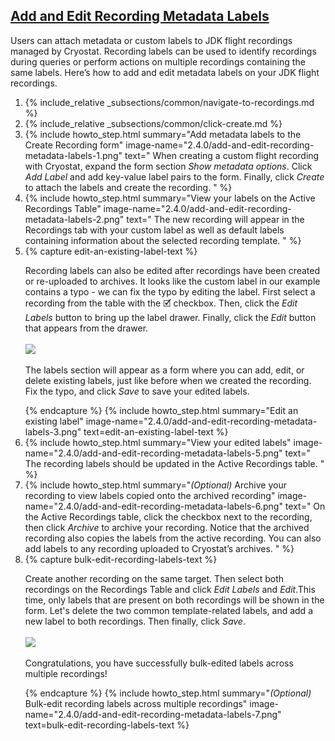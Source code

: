 ## [Add and Edit Recording Metadata Labels](#add-and-edit-recording-metadata-labels)
Users can attach metadata or custom labels to JDK flight recordings managed by Cryostat. Recording labels can be used to identify recordings during queries or perform actions on multiple recordings containing the same labels. Here’s how to add and edit metadata labels on your JDK flight recordings.

<ol>
  <li>
    {% include_relative _subsections/common/navigate-to-recordings.md %}
  </li>
  <li>
    {% include_relative _subsections/common/click-create.md %}
  </li>
  <li>
    {% include howto_step.html
      summary="Add metadata labels to the Create Recording form"
      image-name="2.4.0/add-and-edit-recording-metadata-labels-1.png"
      text="
        When creating a custom flight recording with Cryostat, expand the form section <i>Show metadata options</i>. Click <i>Add Label</i> and add key-value label pairs to the form. Finally, click <i>Create</i> to attach the labels and create the recording.
      "
    %}
  </li>
  <li>
    {% include howto_step.html
      summary="View your labels on the Active Recordings Table"
      image-name="2.4.0/add-and-edit-recording-metadata-labels-2.png"
      text="
        The new recording will appear in the Recordings tab with your custom label as well as default labels containing information about the selected recording template.
      "
    %}
  </li>
  <li>
    {% capture edit-an-existing-label-text %}
    <p>
      Recording labels can also be edited after recordings have been created or re-uploaded to archives. It looks like the custom label in our example contains a typo - we can fix the typo by editing the label. First select a recording from the table with the 🗹 checkbox. Then, click the <i>Edit Labels</i> button to bring up the label drawer. Finally, click the <i>Edit</i> button that appears from the drawer.
      <br><br>
      <a href="{{ site.url }}/images/2.4.0/add-and-edit-recording-metadata-labels-4.png" target="_blank">
        <img src="{{ site.url }}/images/2.4.0/add-and-edit-recording-metadata-labels-4.png">
      </a>
      <br><br>
      The labels section will appear as a form where you can add, edit, or delete existing labels, just like before when we created the recording. Fix the typo, and click <i>Save</i> to save your edited labels.
    </p>
    {% endcapture %}
    {% include howto_step.html
      summary="Edit an existing label"
      image-name="2.4.0/add-and-edit-recording-metadata-labels-3.png"
      text=edit-an-existing-label-text
    %}
  </li>
  <li>
    {% include howto_step.html
      summary="View your edited labels"
      image-name="2.4.0/add-and-edit-recording-metadata-labels-5.png"
      text="
        The recording labels should be updated in the Active Recordings table. 
      "
    %}
  </li>
  <li>
    {% include howto_step.html
      summary="<i>(Optional)</i> Archive your recording to view labels copied onto the archived recording"
      image-name="2.4.0/add-and-edit-recording-metadata-labels-6.png"
      text="
        On the Active Recordings table, click the checkbox next to the recording, then click <i>Archive</i> to archive your recording. Notice that the archived recording also copies the labels from the active recording. You can also add labels to any recording uploaded to Cryostat’s archives.
      "
    %}
  </li>
  <li>
    {% capture bulk-edit-recording-labels-text %}
    <p>
      Create another recording on the same target. Then select both recordings on the Recordings Table and click <i>Edit Labels</i> and <i>Edit</i>.This time, only labels that are present on both recordings will be shown in the form. Let's delete the two common template-related labels, and add a new label to both recordings. Then finally, click <i>Save</i>.
      <br><br>
      <a href="{{ site.url }}/images/2.4.0/add-and-edit-recording-metadata-labels-8.png" target="_blank">
        <img src="{{ site.url }}/images/2.4.0/add-and-edit-recording-metadata-labels-8.png">
      </a>
      <br><br>
      Congratulations, you have successfully bulk-edited labels across multiple recordings!
    </p>
    {% endcapture %}
    {% include howto_step.html
      summary="<i>(Optional)</i> Bulk-edit recording labels across multiple recordings"
      image-name="2.4.0/add-and-edit-recording-metadata-labels-7.png"
      text=bulk-edit-recording-labels-text
    %}
  </li>
</ol>
